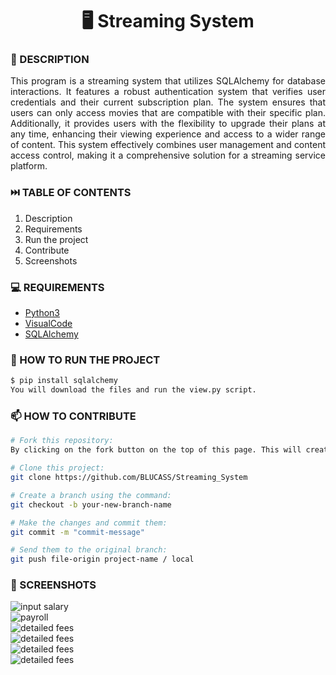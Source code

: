 <h1 align="center">🖥️ Streaming System</h1>

### 📝 DESCRIPTION

<p align="justify">This program is a streaming system that utilizes SQLAlchemy for database interactions. It features a robust authentication system that verifies user credentials and their current subscription plan. The system ensures that users can only access movies that are compatible with their specific plan. Additionally, it provides users with the flexibility to upgrade their plans at any time, enhancing their viewing experience and access to a wider range of content. This system effectively combines user management and content access control, making it a comprehensive solution for a streaming service platform.</p>


### ⏭️ TABLE OF CONTENTS
1. Description
2. Requirements
3. Run the project
4. Contribute
5. Screenshots

### 💻 REQUIREMENTS
- [Python3](https://docs.python.org/3/)
- [VisualCode](https://code.visualstudio.com/docs)
- [SQLAlchemy](https://docs.sqlalchemy.org/en/20/)

### 🚀 HOW TO RUN THE PROJECT
```bash
$ pip install sqlalchemy
You will download the files and run the view.py script.
```


### 📫 HOW TO CONTRIBUTE
```bash 
# Fork this repository:
By clicking on the fork button on the top of this page. This will create a copy of this repository in your account.

# Clone this project:
git clone https://github.com/BLUCASS/Streaming_System

# Create a branch using the command:
git checkout -b your-new-branch-name

# Make the changes and commit them:
git commit -m "commit-message"

# Send them to the original branch:
git push file-origin project-name / local
```

### 📸 SCREENSHOTS
<img alt="input salary" src="streaming_1.PNG"><br>
<img alt="payroll" src="streaming_2.PNG"><br>
<img alt="detailed fees" src="streaming_3.PNG"><br>
<img alt="detailed fees" src="streaming_model.png"><br>
<img alt="detailed fees" src="streaming_class_media.png"><br>
<img alt="detailed fees" src="streaming_class_menu.png"><br>